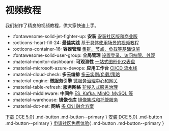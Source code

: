 # 视频教程

我们制作了精良的视频教程，供大家快速上手。

<div class="grid cards" markdown>

- :fontawesome-solid-jet-fighter-up: **安装** [安装社区版和商业版](./install.md)
- :octicons-heart-fill-24: **最佳实践** [基于具体使用场景的视频教程](./install.md)
- :octicons-container-16: **容器管理** [集群、节点、负载等基础设施](./kpanda.md)
- :fontawesome-solid-user-group: **全局管理** [设置登录、访问权限、外观](./ghippo.md)
- :material-monitor-dashboard: **可观测性** [一站式图形化仪表盘](./insight.md)
- :material-microsoft-azure-devops: **应用工作台** [CI/CD 流水线](./amamba.md)
- :material-cloud-check: **多云编排** [多云实例/负载/策略](./kairship.md)
- :material-engine: **微服务引擎** [微服务治理中心和网关](./skoala.md)
- :material-table-refresh: **服务网格** [非侵入式服务治理](./mspider.md)
- :material-middleware: **中间件** [ES, Kafka, MinIO, MySQL 等](./mcamel.md)
- :material-warehouse: **镜像仓库** [镜像集成和托管服务](./kangaroo.md)
- :material-dot-net: **网络** [多 CNI 融合方案](./network.md)

</div>

[下载 DCE 5.0](../download/dce5.md){ .md-button .md-button--primary }
[安装 DCE 5.0](../install/intro.md){ .md-button .md-button--primary }
[申请社区免费体验](../dce/license0.md){ .md-button .md-button--primary }
